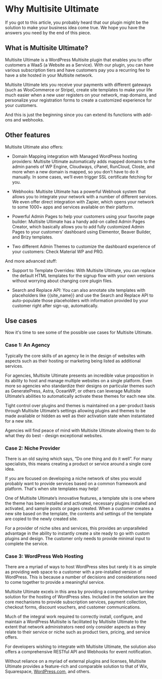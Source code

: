 # Why Multisite Ultimate

If you got to this article, you probably heard that our plugin might be the solution to make your business idea come true. We hope you have the answers you need by the end of this piece.

## What is Multisite Ultimate?

Multisite Ultimate is a WordPress Multisite plugin that enables you to offer customers a WaaS (a Website as a Service). With our plugin, you can have various subscription tiers and have customers pay you a recurring fee to have a site hosted in your Multisite network.

Multisite Ultimate lets you receive your payments with different gateways (such as WooCommerce or Stripe), create site templates to make your life much easier when a new user registers on your network, map domains, and personalize your registration forms to create a customized experience for your customers.

And this is just the beginning since you can extend its functions with add-ons and webhooks.

## Other features

Multisite Ultimate also offers:

  * Domain Mapping integration with Managed WordPress hosting providers: Multisite Ultimate automatically adds mapped domains to the admin panels of WP Engine, Cloudways, cPanel, RunCloud, Closte, and more when a new domain is mapped, so you don’t have to do it manually. In some cases, we’ll even trigger SSL certificate fetching for you.

  * Webhooks: Multisite Ultimate has a powerful Webhook system that allows you to integrate your network with a number of different services. We even offer direct integration with Zapier, which opens your network to some 1000+ apps and services available on their platform.

  * Powerful Admin Pages to help your customers using your favorite page builder: Multisite Ultimate has a handy add-on called Admin Pages Creator, which basically allows you to add fully customized Admin Pages to your customers’ dashboard using Elementor, Beaver Builder, and Brizy templates.

  * Two different Admin Themes to customize the dashboard experience of your customers: Check Material WP and PRO.

And more advanced stuff:

  * Support to Template Overrides: With Multisite Ultimate, you can replace the default HTML templates for the signup flow with your own versions without worrying about changing core plugin files.

  * Search and Replace API: You can also annotate site templates with placeholders like {{site_name}} and use the Search and Replace API to auto-populate those placeholders with information provided by your customer right after sign-up, automatically.

## Use cases

Now it's time to see some of the possible use cases for Multisite Ultimate.

### Case 1: An Agency

Typically the core skills of an agency lie in the design of websites with aspects such as their hosting or marketing being listed as additional services.

For agencies, Multisite Ultimate presents an incredible value proposition in its ability to host and manage multiple websites on a single platform. Even more so agencies who standardize their designs on particular themes such as GeneratePress, Astra, OceanWP, or others can leverage Multisite Ultimate’s abilities to automatically activate these themes for each new site.

Tight control over plugins and themes is maintained on a per-product basis through Multisite Ultimate’s settings allowing plugins and themes to be made available or hidden as well as their activation state when instantiated for a new site.

Agencies will find peace of mind with Multisite Ultimate allowing them to do what they do best - design exceptional websites.

### Case 2: Niche Provider

There is an old saying which says, “Do one thing and do it well”. For many specialists, this means creating a product or service around a single core idea.

If you are focused on developing a niche network of sites you would probably want to provide services based on a common framework and platform. That's when site templates may help!

One of Multisite Ultimate’s innovative features, a template site is one where the theme has been installed and activated, necessary plugins installed and activated, and sample posts or pages created. When a customer creates a new site based on the template, the contents and settings of the template are copied to the newly created site.

For a provider of niche sites and services, this provides an unparalleled advantage in the ability to instantly create a site ready to go with custom plugins and design. The customer only needs to provide minimal input to complete the service.

### Case 3: WordPress Web Hosting

There are a myriad of ways to host WordPress sites but rarely it is as simple as providing web space to a customer with a pre-installed version of WordPress. This is because a number of decisions and considerations need to come together to provide a meaningful service.

Multisite Ultimate excels in this area by providing a comprehensive turnkey solution for the hosting of WordPress sites. Included in the solution are the core mechanisms to provide subscription services, payment collection, checkout forms, discount vouchers, and customer communications.

Much of the integral work required to correctly install, configure, and maintain a WordPress Multisite is facilitated by Multisite Ultimate to the extent that network administrators need only consider aspects as they relate to their service or niche such as product tiers, pricing, and service offers.

For developers wishing to integrate with Multisite Ultimate, the solution also offers a comprehensive RESTful API and Webhooks for event notification.

Without reliance on a myriad of external plugins and licenses, Multisite Ultimate provides a feature-rich and comparable solution to that of Wix, Squarespace, [WordPress.com](https://WordPress.com), and others.
